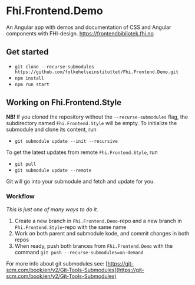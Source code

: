 # Fhi.Frontend.Demo

An Angular app with demos and documentation of CSS and Angular components with FHI-design.
https://frontendbibliotek.fhi.no

## Get started

- `git clone --recurse-submodules https://github.com/folkehelseinstituttet/Fhi.Frontend.Demo.git`
- `npm install`
- `npm run start`

## Working on Fhi.Frontend.Style

**NB!** If you cloned the repository without the `--recurse-submodules` flag, the subdirectory named `Fhi.Frontend.Style` will be empty. To initialize the submodule and clone its content, run

- `git submodule update --init --recursive`

To get the latest updates from remote `Fhi.Frontend.Style`, run

- `git pull`
- `git submodule update --remote`

Git will go into your submodule and fetch and update for you.

### Workflow

_This is just one of many ways to do it._

1. Create a new branch in `Fhi.Frontend.Demo`-repo and a new branch in `Fhi.Frontend.Style`-repo with the same name
2. Work on both parent and submodule kode, and commit changes in both repos
3. When ready, push both brances from `Fhi.Frontend.Demo` with the command
  `git push --recurse-submodules=on-demand`

For more info about git submodules see: [https://git-scm.com/book/en/v2/Git-Tools-Submodules](https://git-scm.com/book/en/v2/Git-Tools-Submodules)
